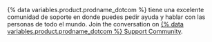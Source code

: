 {% data variables.product.prodname_dotcom %} tiene una excelente comunidad de soporte en donde puedes pedir ayuda y hablar con las personas de todo el mundo. Join the conversation on [{% data variables.product.prodname_dotcom %} Support Community](https://github.community/).

